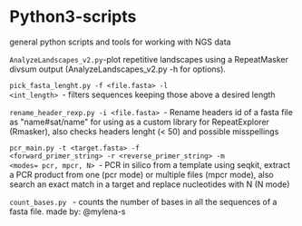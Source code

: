 # Python3-scripts
general python scripts and tools for working with NGS data

<code>AnalyzeLandscapes_v2.py</code>-plot repetitive landscapes using a RepeatMasker divsum output (AnalyzeLandscapes_v2.py -h for options).

<code>pick_fasta_lenght.py -f <file.fasta> -l <int_length> </code>- filters sequences keeping those above a desired length
  
<code>rename_header_rexp.py -i <file.fasta> </code>- Rename headers id of a fasta file as "name#sat/name" for using as a custom library for RepeatExplorer (Rmasker), also checks headers lenght (< 50) and possible misspellings

<code>pcr_main.py -t <target.fasta> -f <forward_primer_string> -r <reverse_primer_string> -m <modes= pcr, mpcr, N> </code>- PCR in silico from a template using seqkit, extract a PCR product from one (pcr mode) or multiple files (mpcr mode), also search an exact match in a target and replace nucleotides with N (N mode)

<code>count_bases.py </code> - counts the number of bases in all the sequences of a fasta file. made by: @mylena-s 


